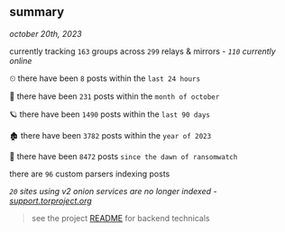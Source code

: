 
## summary
_october 20th, 2023_

currently tracking `163` groups across `299` relays & mirrors - _`110` currently online_

⏲ there have been `8` posts within the `last 24 hours`

🦈 there have been `231` posts within the `month of october`

🪐 there have been `1490` posts within the `last 90 days`

🏚 there have been `3782` posts within the `year of 2023`

🦕 there have been `8472` posts `since the dawn of ransomwatch`

there are `96` custom parsers indexing posts

_`20` sites using v2 onion services are no longer indexed - [support.torproject.org](https://support.torproject.org/onionservices/v2-deprecation/)_

> see the project [README](https://github.com/joshhighet/ransomwatch#ransomwatch--) for backend technicals
